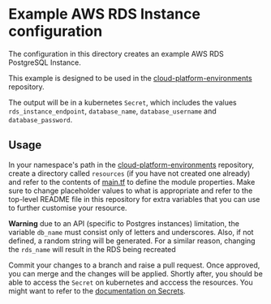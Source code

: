 # Example AWS RDS Instance configuration

The configuration in this directory creates an example AWS RDS PostgreSQL Instance.

This example is designed to be used in the [cloud-platform-environments](https://github.com/ministryofjustice/cloud-platform-environments/) repository.

The output will be in a kubernetes `Secret`, which includes the values `rds_instance_endpoint`, `database_name`, `database_username` and `database_password`.

## Usage

In your namespace's path in the [cloud-platform-environments](https://github.com/ministryofjustice/cloud-platform-environments/) repository, create a directory called `resources` (if you have not created one already) and refer to the contents of [main.tf](main.tf) to define the module properties. Make sure to change placeholder values to what is appropriate and refer to the top-level README file in this repository for extra variables that you can use to further customise your resource.

**Warning** due to an API (specific to Postgres instances) limitation, the variable `db_name` must consist only of letters and underscores. Also, if not defined, a random string will be generated.
For a similar reason, changing the `rds_name` will result in the RDS being recreated

Commit your changes to a branch and raise a pull request. Once approved, you can merge and the changes will be applied. Shortly after, you should be able to access the `Secret` on kubernetes and acccess the resources. You might want to refer to the [documentation on Secrets](https://kubernetes.io/docs/concepts/configuration/secret/).
